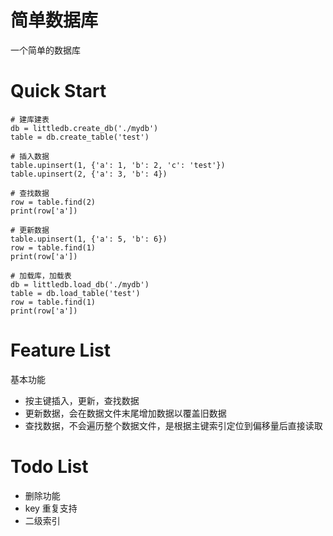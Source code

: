 # 简单数据库

一个简单的数据库

# Quick Start

    # 建库建表
    db = littledb.create_db('./mydb')
    table = db.create_table('test')

    # 插入数据
    table.upinsert(1, {'a': 1, 'b': 2, 'c': 'test'})
    table.upinsert(2, {'a': 3, 'b': 4})

    # 查找数据
    row = table.find(2)
    print(row['a'])

    # 更新数据
    table.upinsert(1, {'a': 5, 'b': 6})
    row = table.find(1)
    print(row['a'])

    # 加载库，加载表
    db = littledb.load_db('./mydb')
    table = db.load_table('test')
    row = table.find(1)
    print(row['a'])

# Feature List

基本功能

- 按主键插入，更新，查找数据
- 更新数据，会在数据文件末尾增加数据以覆盖旧数据
- 查找数据，不会遍历整个数据文件，是根据主键索引定位到偏移量后直接读取

# Todo List 

- 删除功能
- key 重复支持 
- 二级索引

